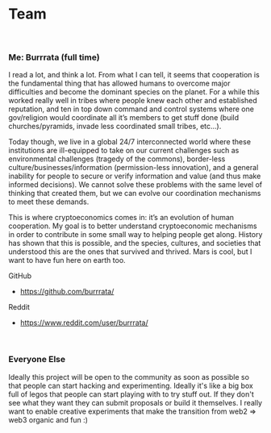 # Team

<br>

### Me: Burrrata (full time)

I read a lot, and think a lot. From what I can tell, it seems that cooperation is the fundamental thing that has allowed humans to overcome major difficulties and become the dominant species on the planet. For a while this worked really well in tribes where people knew each other and established reputation, and ten in top down command and control systems where one gov/religion would coordinate all it’s members to get stuff done (build churches/pyramids, invade less coordinated small tribes, etc…).

Today though, we live in a global 24/7 interconnected world where these institutions are ill-equipped to take on our current challenges such as environmental challenges (tragedy of the commons), border-less culture/businesses/information (permission-less innovation), and a general inability for people to secure or verify information and value (and thus make informed decisions). We cannot solve these problems with the same level of thinking that created them, but we can evolve our coordination mechanisms to meet these demands.

This is where cryptoeconomics comes in: it’s an evolution of human cooperation. My goal is to better understand cryptoeconomic mechanisms in order to contribute in some small way to helping people get along. History has shown that this is possible, and the species, cultures, and societies that understood this are the ones that survived and thrived. Mars is cool, but I want to have fun here on earth too.

GitHub
- https://github.com/burrrata/

Reddit
- https://www.reddit.com/user/burrrata/

<br>

### Everyone Else

Ideally this project will be open to the community as soon as possible so that people can start hacking and experimenting. Ideally it's like a big box full of legos that people can start playing with to try stuff out. If they don't see what they want they can submit proposals or build it themselves. I really want to enable creative experiments that make the transition from web2 => web3 organic and fun :)

<br>
